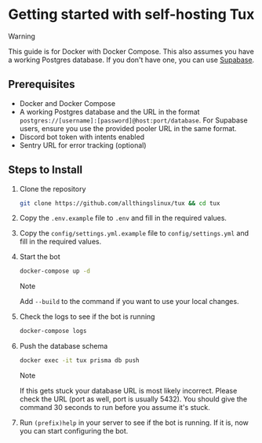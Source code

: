 # Getting started with self-hosting Tux
> [!WARNING]
> This guide is for Docker with Docker Compose. This also assumes you have a working Postgres database. If you don't have one, you can use [Supabase](https://supabase.io/).

## Prerequisites
- Docker and Docker Compose
- A working Postgres database and the URL in the format `postgres://[username]:[password]@host:port/database`. For Supabase users, ensure you use the provided pooler URL in the same format.
- Discord bot token with intents enabled
- Sentry URL for error tracking (optional)

## Steps to Install
1. Clone the repository

    ```bash
    git clone https://github.com/allthingslinux/tux && cd tux
    ```

2. Copy the `.env.example` file to `.env` and fill in the required values.

3. Copy the `config/settings.yml.example` file to `config/settings.yml` and fill in the required values.

4. Start the bot

    ```bash
    docker-compose up -d
    ```

    > [!NOTE]
    > Add `--build` to the command if you want to use your local changes.

5. Check the logs to see if the bot is running

    ```bash
    docker-compose logs
    ```

6. Push the database schema

    ```bash
    docker exec -it tux prisma db push
    ```

    > [!NOTE]
    > If this gets stuck your database URL is most likely incorrect. Please check the URL (port as well, port is usually 5432). You should give the command 30 seconds to run before you assume it's stuck.

7. Run `(prefix)help` in your server to see if the bot is running. If it is, now you can start configuring the bot.

